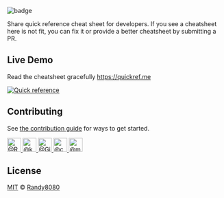 

![badge](https://img.shields.io/tokei/lines/github/arkk4/md-cheatsheets?style=for-the-badge)

Share quick reference cheat sheet for developers.
If you see a cheatsheet here is not fit, you can fix it or provide a better cheatsheet by submitting a PR.


## Live Demo
Read the cheatsheet gracefully https://quickref.me

[![Quick reference](https://quickref.me/assets/image/preview.png)](https://quickref.me/)



## Contributing

See [the contribution guide](https://github.com/Randy8080/reference/blob/main/CONTRIBUTING.md) for ways to get started.

<a href="https://github.com/Randy8080">
<img class="d-block avatar-user" src="https://avatars.githubusercontent.com/u/62941208?s=64&amp;v=4" width="32" height="32" alt="@Randy8080">
</a>    
<a href="https://github.com/karate">
<img class="d-block avatar-user" src="https://avatars.githubusercontent.com/u/1358965?s=64&amp;v=4" width="32" height="32" alt="@karate">
</a>   
<a href="https://github.com/Girgias">
<img class="d-block avatar-user" src="https://avatars.githubusercontent.com/u/7906688?s=64&amp;v=4" width="32" height="32" alt="@Girgias">
</a>  
<a href="https://github.com/ceo">
<img class="d-block avatar-user" src="https://avatars.githubusercontent.com/u/39812139?s=64&amp;v=4" width="32" height="32" alt="@ceo">
</a> 
<a href="https://github.com/mubashirchandle">
<img class="d-block avatar-user" src="https://avatars.githubusercontent.com/u/61664272?s=64&amp;v=4" width="32" height="32" alt="@mubashirchandle">
</a>


## License
[MIT](https://github.com/Randy8080/reference/blob/main/LICENSE) © [Randy8080](https://github.com/Randy8080)

